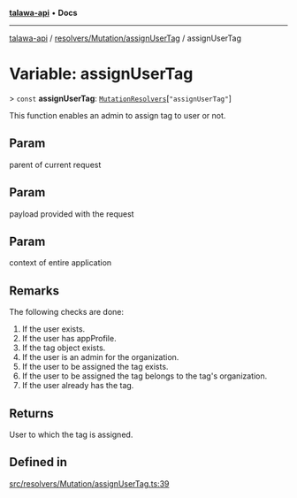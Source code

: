[**talawa-api**](../../../../README.md) • **Docs**

***

[talawa-api](../../../../modules.md) / [resolvers/Mutation/assignUserTag](../README.md) / assignUserTag

# Variable: assignUserTag

\> `const` **assignUserTag**: [`MutationResolvers`](../../../../types/generatedGraphQLTypes/type-aliases/MutationResolvers.md)\[`"assignUserTag"`\]

This function enables an admin to assign tag to user or not.

## Param

parent of current request

## Param

payload provided with the request

## Param

context of entire application

## Remarks

The following checks are done:
1. If the user exists.
2. If the user has appProfile.
3. If the tag object exists.
4. If the user is an admin for the organization.
5. If the user to be assigned the tag exists.
6. If the user to be assigned the tag belongs to the tag's organization.
7. If the user already has the tag.

## Returns

User to which the tag is assigned.

## Defined in

[src/resolvers/Mutation/assignUserTag.ts:39](https://github.com/PalisadoesFoundation/talawa-api/blob/5e38dbf44e47f2fc703410fad29ab5c8f7f26c77/src/resolvers/Mutation/assignUserTag.ts#L39)
